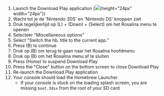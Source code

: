 1. Launch the Download Play application (![](/images/download-play-icon.png){height="24px" width="24px"})
2. Wacht tot je de 'Nintendo 3DS' en 'Nintendo DS' knoppen ziet
3. Druk tegelijkertijd op (L) + (Down) + (Select) om het Rosalina menu te openen
4. Selecteer "Miscellaneous options"
5. Select "Switch the hb. title to the current app."
6. Press (B) to continue
7. Druk op (B) om terug te gaan naar het Rosalina hoofdmenu
8. Druk op (B) om het Rosalina menu af te sluiten
9. Press (Home) to suspend Download Play
10. Press the "Close" button on the bottom screen to close Download Play
11. Re-launch the Download Play application
12. Your console should load the Homebrew Launcher
    - If your console is stuck on the loading splash screen, you are missing `boot.3dsx` from the root of your SD card
